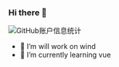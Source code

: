 ### Hi there 👋
![GitHub账户信息统计](https://github-stats.ubrong.com/api?username=lijianye521&show_icons=true)
- 🔭 I’m will work on wind
- 🌱 I’m currently learning vue
<!--
**lijianye521/lijianye521** is a ✨ _special_ ✨ repository because its `README.md` (this file) appears on your GitHub profile.

Here are some ideas to get you started:


- 👯 I’m looking to collaborate on ...
- 🤔 I’m looking for help with ...
- 💬 Ask me about ...
- 📫 How to reach me: ...
- 😄 Pronouns: ...
- ⚡ Fun fact: ...
-->

